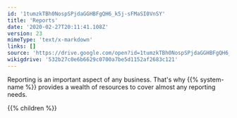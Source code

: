 ```yaml
---
id: '1tumzkTBh0NospSPjdaGGHBFgQH6_k5j-sFMaSI0VnSY'
title: 'Reports'
date: '2020-02-27T20:11:41.108Z'
version: 23
mimeType: 'text/x-markdown'
links: []
source: 'https://drive.google.com/open?id=1tumzkTBh0NospSPjdaGGHBFgQH6_k5j-sFMaSI0VnSY'
wikigdrive: '532b27c0e6b6629c0700a7be5d1152af2683c121'
---
```





Reporting is an important aspect of any business. That's why {{% system-name %}} provides a wealth of resources to cover almost any reporting needs.



{{% children %}}




